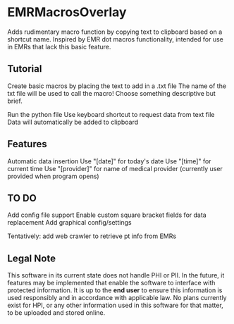 # EMRMacrosOverlay
Adds rudimentary macro function by copying text to clipboard based on a shortcut name. Inspired by EMR dot macros functionality, intended for use in EMRs that lack this basic feature.

## Tutorial
Create basic macros by placing the text to add in a .txt file
  The name of the txt file will be used to call the macro! Choose something descriptive but brief.

Run the python file
Use keyboard shortcut to request data from text file
Data will automatically be added to clipboard

## Features
Automatic data insertion
  Use "[date]" for today's date 
  Use "[time]" for current time
  Use "[provider]" for name of medical provider (currently user provided when program opens)

## TO DO
Add config file support
Enable custom square bracket fields for data replacement
Add graphical config/settings

Tentatively: add web crawler to retrieve pt info from EMRs

## Legal Note
This software in its current state does not handle PHI or PII. In the future, it features may be implemented that enable the software to interface with protected information. It is up to the **end user**  to ensure this information is used responsibly and in accordance with applicable law. No plans currently exist for HPI, or any other information used in this software for that matter, to be uploaded and stored online.
